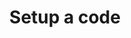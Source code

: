 ---
version: 2
layout: post
lang: en
slug: "settings-code"
type: "interactive"
title: "Setup a code"
published: true
category: "mobile"
tags: "mobile"
introduction: This is the code that will unlock your disguise. 
warning: If you forget this code you will not be able to unlock your disguise.
component: code
action:
  - title: "Save"
    link: "home-ready"
---